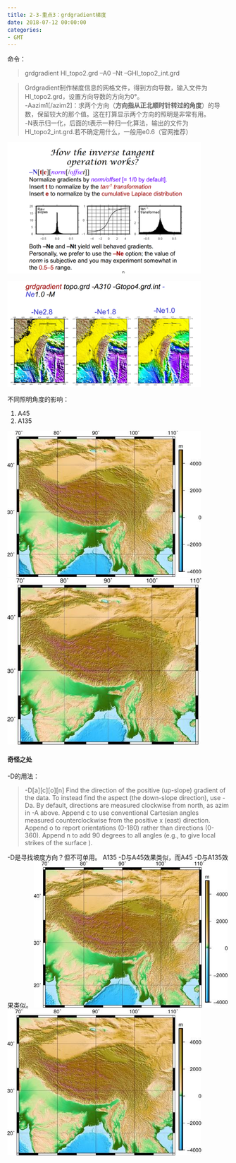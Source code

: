 ```yaml
---
title: 2-3-重点3：grdgradient梯度
date: 2018-07-12 00:00:00
categories:
- GMT
---
```

命令：  
> grdgradient HI_topo2.grd –A0 –Nt –GHI_topo2_int.grd

> Grdgradient制作梯度信息的网格文件，得到方向导数，输入文件为HI_topo2.grd，设置方向导数的方向为0°。  
> -Aazim1[/azim2]：求两个方向（**方向指从正北顺时针转过的角度**）的导数，保留较大的那个值。这在打算显示两个方向的照明是非常有用。  
> -N表示归一化，后面的t表示一种归一化算法，输出的文件为HI_topo2_int.grd.若不确定用什么，一般用e0.6（官网推荐）  

![3.png](/imags/7955445-46df2aef7a04b7ec.png)

![4.png](/imags/7955445-e29a5a78929b98eb.png)

不同照明角度的影响：
1. A45
2. A135    

![tA45](/imags/7955445-2dec07d253b05884.jpg)
![A135](/imags/7955445-2e016e397f34ca9b.jpg)

#### 奇怪之处
-D的用法：  
> -D[a][c][o][n]
Find the direction of the positive (up-slope) gradient of the data. To instead find the aspect (the down-slope direction), use -Da. By default, directions are measured clockwise from north, as azim in -A above. Append c to use conventional Cartesian angles measured counterclockwise from the positive x (east) direction. Append o to report orientations (0-180) rather than directions (0-360). Append n to add 90 degrees to all angles (e.g., to give local strikes of the surface ).  

-D是寻找坡度方向？但不可单用。
A135 -D与A45效果类似，而A45 -D与A135效果类似。
![A135+D](/imags/7955445-2a37cceb4845287b.jpg)
![A45+D](/imags/7955445-3f955bc778488f4c.jpg)


